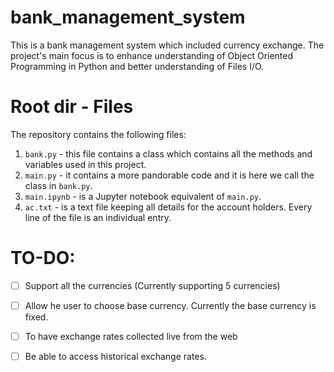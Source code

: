 # bank_management_system
This is a bank management system which included currency exchange. The project's main focus is to enhance understanding of Object Oriented Programming in Python and better understanding of Files I/O.

# Root dir - Files
The repository contains the following files:
1. `bank.py` - this file contains a class which contains all the methods and variables used in this project.
2. `main.py` - it contains a more pandorable code and it is  here we call  the class in `bank.py`.
3. `main.ipynb` - is a Jupyter notebook equivalent of `main.py`.
4. `ac.txt` - is a text file keeping all details for the account holders. Every line of the file is an individual entry.

# TO-DO:
- [ ] Support all the currencies (Currently supporting 5 currencies)

- [ ] Allow he user to choose base currency. Currently the base currency is fixed.

- [ ] To have exchange rates collected live from the web

- [ ] Be able to access historical exchange rates.

